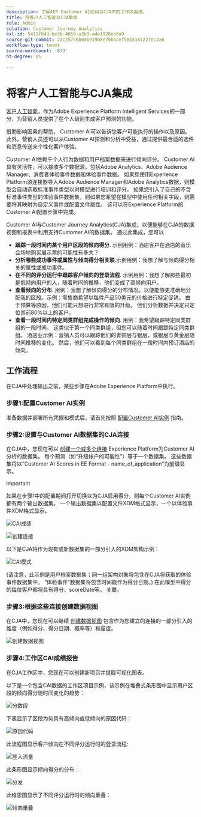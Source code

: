 ```yaml
---
description: 了解AEP Customer AI如何与CJA中的工作区集成。
title: 将客户人工智能与CJA集成
role: Admin
solution: Customer Journey Analytics
exl-id: 5411f843-be3b-4059-a3b9-a4e1928ee8a9
source-git-commit: 23c257c6b00b919b8e70b4cef58b5187227ec2a6
workflow-type: tm+mt
source-wordcount: '873'
ht-degree: 0%

---
```


# 将客户人工智能与CJA集成

[客户人工智能](https://experienceleague.adobe.com/docs/experience-platform/intelligent-services/customer-ai/overview.html?lang=en)，作为Adobe Experience Platform Intelligent Services的一部分，为营销人员提供了在个人级别生成客户预测的功能。

借助影响因素的帮助， Customer AI可以告诉您客户可能执行的操作以及原因。 此外，营销人员还可以从Customer AI预测和分析中受益，通过提供最合适的选件和消息传送来个性化客户体验。

Customer AI依赖于个人行为数据和用户档案数据来进行倾向评分。 Customer AI具有灵活性，可以接收多个数据源，包括Adobe Analytics、Adobe Audience Manager、消费者体验事件数据和体验事件数据。 如果您使用Experience Platform源连接器导入Adobe Audience Manager和Adobe Analytics数据，则模型会自动选取标准事件类型以对模型进行培训和评分。 如果您引入了自己的不含标准事件类型的体验事件数据集，则如果您希望在模型中使用任何相关字段，则需要将其映射为自定义事件或配置文件属性。 这可以在Experience Platform的Customer AI配置步骤中完成。&#x200B;

Customer AI与Customer Journey Analytics(CJA)集成，以便能够在CJA的数据视图和报表中利用支持Customer AI的数据集。 通过此集成，您可以

* **跟踪一段时间内某个用户区段的倾向得分**. 示例用例：酒店客户在酒店的音乐会场地购买展示票的可能性有多大？
* **分析哪些成功事件或属性与倾向得分相关联**.&#x200B;示例用例：我想了解与倾向得分相关的属性或成功事件。
* **在不同的评分运行中跟踪客户倾向的登录流程**. 示例用例：我想了解那些最初是低倾向用户的人，随着时间的推移，他们变成了高倾向用户&#x200B;。
* **查看倾向的分布**. 用例：我想了解倾向得分的分布情况，以便能够更准确地分配我的区段。&#x200B;示例：零售商希望以每件产品50美元的价格进行特定促销。 由于预算等原因，他们可能只想进行非常有限的升级。 他们分析数据并决定只定位其前80%以&#x200B;上的客户。
* **查看一段时间内特定同类群组完成操作的倾向**. 用例：我希望跟踪特定同类群组的一段时间。 这类似于第一个同类群组，但您可以随着时间跟踪特定同类群组&#x200B;。 酒店业示例：营销人员可以跟踪他们的青铜层与银层，或银层与黄金层随时间推移的变化。 然后，他们可以看到每个同类群组在一段时间内预订酒店的倾向。&#x200B;

## 工作流程

在CJA中处理输出之前，某些步骤在Adobe Experience Platform中执行。

### 步骤1:配置Customer AI实例

准备数据并部署所有凭据和模式后，请首先按照 [配置Customer AI实例](https://experienceleague.adobe.com/docs/experience-platform/intelligent-services/customer-ai/user-guide/configure.html?lang=en) 指南。

### 步骤2:设置与Customer AI数据集的CJA连接

在CJA中，您现在可以 [创建一个或多个连接](/help/connections/create-connection.md) Experience Platform为Customer AI分析的数据集。 每个预测（如“升级帐户的可能性”）等于一个数据集。 这些数据集将以“Customer AI Scores in EE Format - name_of_application”为前缀显示。

>[!IMPORTANT]
>
>如果在步骤1中的配置期间打开切换以为CJA启用得分，则每个Customer AI实例都有两个输出数据集。 一个输出数据集以配置文件XDM格式显示，一个以体验事件XDM格式显示。

![CAI成绩](assets/cai-scores.png)

![创建连接](assets/create-conn.png)

以下是CJA将作为现有或新数据集的一部分引入的XDM架构示例：

![CAI模式](assets/cai-schema.png)

(请注意，此示例是用户档案数据集；同一组架构对象将包含在CJA将获取的体验事件数据集中。 “体验事件”数据集将包含时间戳作为得分日期。) 在此模型中得分的每位客户都将具有得分、scoreDate等。 关联。

### 步骤3:根据这些连接创建数据视图

在CJA中，您现在可以继续 [创建数据视图](/help/data-views/create-dataview.md) 包含作为您建立的连接的一部分引入的维度（例如得分、得分日期、概率等）和量度。

![创建数据视图](assets/create-dataview.png)

### 步骤4:工作区CAI成绩报告

在CJA工作区中，您现在可以创建新项目并提取可视化图表。

以下是一个包含CAI数据的工作区项目示例，该示例在堆叠式条形图中显示用户区段的倾向&#x200B;得分随时间变化的趋势：

![分数段](assets/workspace-scores.png)

下表显示了区段为何具有高倾向或低倾向的原因代&#x200B;码：

![原因代码](assets/reason-codes.png)

此流程图显示客户倾向在不同评分运行时的登录流程&#x200B;:

![登入流量](assets/flow.png)

此条形图显示倾向得分的分&#x200B;布：

![分发](assets/distribution.png)

此维恩图显示了不同评分运行时的倾向重叠：

![倾向重叠](assets/venn.png)
